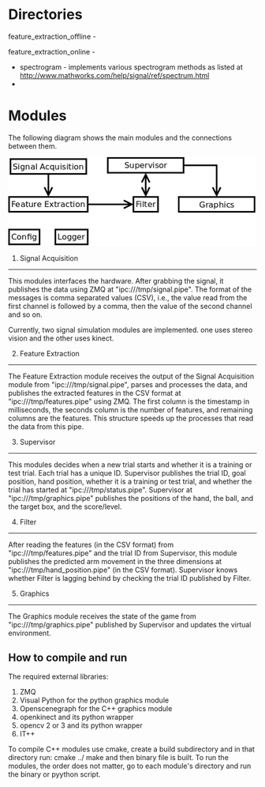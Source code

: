 Directories
=======

feature_extraction_offline - 

feature_extraction_online - 
  + spectrogram - implements various spectrogram methods as listed at http://www.mathworks.com/help/signal/ref/spectrum.html
  + 

Modules
=======

The following diagram shows the main modules and the connections between them.

![system Modules](./docs/modules.png)


1. Signal Acquisition
---------------------

This modules interfaces the hardware. After grabbing the signal, it publishes the data using ZMQ at "ipc:///tmp/signal.pipe". The format of the messages is comma separated values (CSV), i.e., the value read from the first channel is followed by a comma, then the value of the second channel and so on.

Currently, two signal simulation modules are implemented. one uses stereo vision and the other uses kinect.

2. Feature Extraction
---------------------

The Feature Extraction module receives the output of the Signal Acquisition module from "ipc:///tmp/signal.pipe", parses and processes the data, and publishes the extracted features in the CSV format at "ipc:///tmp/features.pipe" using ZMQ. The first column is the timestamp in milliseconds, the seconds column is the number of features, and remaining columns are the features. This structure speeds up the processes that read the data from this pipe.


3. Supervisor
---------------------

This modules decides when a new trial starts and whether it is a training or test trial. Each trial has a unique ID. Supervisor publishes the trial ID, goal position, hand position, whether it is a training or test trial, and whether the trial has started at "ipc:///tmp/status.pipe". Supervisor at "ipc:///tmp/graphics.pipe" publishes the positions of the hand, the ball, and the target box, and the score/level.

4. Filter
---------------------

After reading the features (in the CSV format) from "ipc:///tmp/features.pipe" and the trial ID from Supervisor, this module publishes the predicted arm movement in the three dimensions at "ipc:///tmp/hand_position.pipe" (in the CSV format). Supervisor knows whether Filter is lagging behind by checking the trial ID published by Filter. 


5. Graphics
---------------------

The Graphics module receives the state of the game from "ipc:///tmp/graphics.pipe" published by Supervisor and updates the virtual environment.

How to compile and run
--------------
The required external libraries:
1. ZMQ
2. Visual Python for the python graphics module
3. Openscenegraph for the C++ graphics module
4. openkinect and its python wrapper
5. opencv 2 or 3 and its python wrapper
6. IT++

To compile C++ modules use cmake, create a build subdirectory and in that directory run:
cmake ../
make
and then binary file is built. To run the modules, the order does not matter, go to each module's directory and run the binary or pyython script. 

